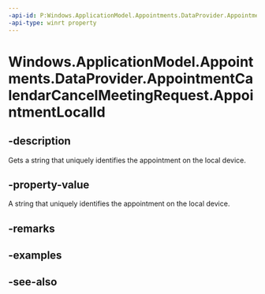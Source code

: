 ----api-id: P:Windows.ApplicationModel.Appointments.DataProvider.AppointmentCalendarCancelMeetingRequest.AppointmentLocalId
-api-type: winrt property
---<!-- Property syntaxpublic string AppointmentLocalId { get; }--># Windows.ApplicationModel.Appointments.DataProvider.AppointmentCalendarCancelMeetingRequest.AppointmentLocalId## -descriptionGets a string that uniquely identifies the appointment on the local device.## -property-valueA string that uniquely identifies the appointment on the local device.## -remarks## -examples## -see-also